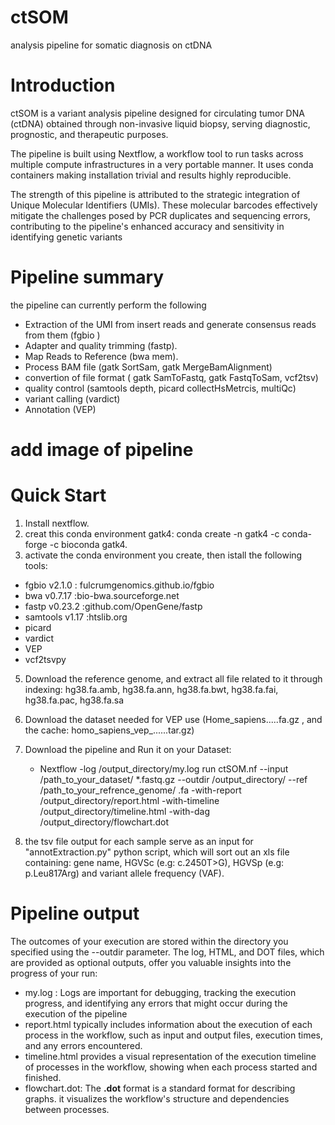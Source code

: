 # ctSOM
analysis pipeline for somatic diagnosis on ctDNA
# Introduction
ctSOM is a variant analysis pipeline designed for circulating tumor DNA (ctDNA) obtained through non-invasive liquid biopsy, serving diagnostic, prognostic, and therapeutic purposes.

The pipeline is built using Nextflow, a workflow tool to run tasks across multiple compute infrastructures in a very portable manner. It uses conda containers making installation trivial and results highly reproducible.

The strength of this pipeline is attributed to the strategic integration of Unique Molecular Identifiers (UMIs). These molecular barcodes effectively mitigate the challenges posed by PCR duplicates and sequencing errors, contributing to the pipeline's enhanced accuracy and sensitivity in identifying genetic variants

# Pipeline summary
the pipeline can currently perform the following
- Extraction of the UMI from insert reads and generate consensus reads from them (fgbio )
- Adapter and quality trimming (fastp).
- Map Reads to Reference (bwa mem).
- Process BAM file (gatk SortSam, gatk MergeBamAlignment)
- convertion of file format ( gatk SamToFastq, gatk FastqToSam, vcf2tsv)
- quality control (samtools depth, picard collectHsMetrcis, multiQc)
- variant calling (vardict)
- Annotation (VEP)
# add image of pipeline

# Quick Start
1. Install nextflow.
2. creat this conda environment gatk4: conda create -n gatk4 -c conda-forge -c bioconda gatk4.
3. activate the conda environment you create, then istall the following tools:
  - fgbio v2.1.0  : fulcrumgenomics.github.io/fgbio
  - bwa v0.7.17   :bio-bwa.sourceforge.net
  - fastp v0.23.2 :github.com/OpenGene/fastp
  - samtools v1.17 :htslib.org
  - picard
  - vardict
  - VEP
  - vcf2tsvpy
5. Download the reference genome, and extract all file related to it through indexing: hg38.fa.amb, hg38.fa.ann, hg38.fa.bwt, hg38.fa.fai, hg38.fa.pac, hg38.fa.sa
6. Download the dataset needed for VEP use (Home_sapiens.....fa.gz , and the cache: homo_sapiens_vep_......tar.gz)

7. Download the pipeline and Run it on your Dataset:
   * Nextflow -log /output_directory/my.log run ctSOM.nf --input /path_to_your_dataset/ *.fastq.gz --outdir /output_directory/ --ref /path_to_your_refrence_genome/ .fa  -with-report /output_directory/report.html -with-timeline /output_directory/timeline.html -with-dag /output_directory/flowchart.dot

8. the tsv file output for each sample serve as an input for "annotExtraction.py" python script, which will sort out an xls file containing: gene name, HGVSc (e.g: c.2450T>G), HGVSp (e.g: p.Leu817Arg) and variant allele frequency (VAF).

# Pipeline output
The outcomes of your execution are stored within the directory you specified using the --outdir parameter. The log, HTML, and DOT files, which are provided as optional outputs, offer you valuable insights into the progress of your run:
- my.log : Logs are important for debugging, tracking the execution progress, and identifying any errors that might occur during the execution of the pipeline
- report.html typically includes information about the execution of each process in the workflow, such as input and output files, execution times, and any errors encountered.
- timeline.html provides a visual representation of the execution timeline of processes in the workflow, showing when each process started and finished.
- flowchart.dot: The **.dot** format is a standard format for describing graphs. it visualizes the workflow's structure and dependencies between processes.
